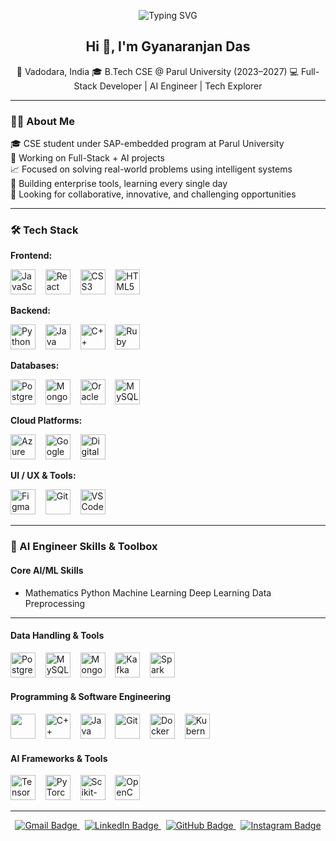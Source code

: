 
<p align="center">
  <img src="https://readme-typing-svg.herokuapp.com?font=Fira+Code&size=20&pause=1000&color=00F7FF&center=true&vCenter=true&width=700&lines=🚀+Full+Stack+Developer+in+the+Making;🤖+Crafting+AI+that+Thinks+and+Learns;💡+Turning+Ideas+into+Impactful+Code;🛠️+Building+Scalable+Digital+Solutions;🎓+B.Tech+CSE+@+Parul+University" alt="Typing SVG" />
</p>

<h2 align="center">Hi 👋, I'm Gyanaranjan Das</h2>

<p align="center">
📍 Vadodara, India  
🎓 B.Tech CSE @ Parul University (2023–2027)  
💻 Full-Stack Developer | AI Engineer | Tech Explorer  
</p>

---

### 👨‍💻 About Me

🎓 CSE student under SAP-embedded program at Parul University  
🔭 Working on Full-Stack + AI projects  
📈 Focused on solving real-world problems using intelligent systems  
🧠 Building enterprise tools, learning every single day  
🎯 Looking for collaborative, innovative, and challenging opportunities

---

### 🛠️ Tech Stack

**Frontend:**  
<p align="left">
  <img src="https://cdn.jsdelivr.net/gh/devicons/devicon/icons/javascript/javascript-original.svg" height="40" width="40" alt="JavaScript" />
  &nbsp;&nbsp;
  <img src="https://cdn.jsdelivr.net/gh/devicons/devicon/icons/react/react-original.svg" height="40" width="40" alt="React" />
  &nbsp;&nbsp;
  <img src="https://cdn.jsdelivr.net/gh/devicons/devicon/icons/css3/css3-original.svg" height="40" width="40" alt="CSS3" />
  &nbsp;&nbsp;
  <img src="https://cdn.jsdelivr.net/gh/devicons/devicon/icons/html5/html5-original.svg" height="40" width="40" alt="HTML5" />
</p>

**Backend:**  
<p align="left">
  <img src="https://cdn.jsdelivr.net/gh/devicons/devicon/icons/python/python-original.svg" height="40" width="40" alt="Python" />
  &nbsp;&nbsp;
  <img src="https://cdn.jsdelivr.net/gh/devicons/devicon/icons/java/java-original.svg" height="40" width="40" alt="Java" />
  &nbsp;&nbsp;
  <img src="https://cdn.jsdelivr.net/gh/devicons/devicon/icons/cplusplus/cplusplus-original.svg" height="40" width="40" alt="C++" />
  &nbsp;&nbsp;
  <img src="https://cdn.jsdelivr.net/gh/devicons/devicon/icons/ruby/ruby-original.svg" height="40" width="40" alt="Ruby" />
</p>

**Databases:**  
<p align="left">
  <img src="https://cdn.jsdelivr.net/gh/devicons/devicon/icons/postgresql/postgresql-original.svg" height="40" width="40" alt="PostgreSQL" />
  &nbsp;&nbsp;
  <img src="https://cdn.jsdelivr.net/gh/devicons/devicon/icons/mongodb/mongodb-original.svg" height="40" width="40" alt="MongoDB" />
  &nbsp;&nbsp;
  <img src="https://cdn.jsdelivr.net/gh/devicons/devicon/icons/oracle/oracle-original.svg" height="40" width="40" alt="Oracle" />
  &nbsp;&nbsp;
  <img src="https://cdn.jsdelivr.net/gh/devicons/devicon/icons/mysql/mysql-original.svg" height="40" width="40" alt="MySQL" />
</p>

**Cloud Platforms:**  
<p align="left">
  <img src="https://cdn.jsdelivr.net/gh/devicons/devicon/icons/azure/azure-original.svg" height="40" width="40" alt="Azure" />
  &nbsp;&nbsp;
  <img src="https://cdn.jsdelivr.net/gh/devicons/devicon/icons/google/google-original.svg" height="40" width="40" alt="Google Cloud" />
  &nbsp;&nbsp;
  <img src="https://cdn.jsdelivr.net/gh/devicons/devicon/icons/digitalocean/digitalocean-original.svg" height="40" width="40" alt="DigitalOcean" />
</p>

**UI / UX & Tools:**  
<p align="left">
  <img src="https://cdn.jsdelivr.net/gh/devicons/devicon/icons/figma/figma-original.svg" height="40" width="40" alt="Figma" />
  &nbsp;&nbsp;
  <img src="https://cdn.jsdelivr.net/gh/devicons/devicon/icons/git/git-original.svg" height="40" width="40" alt="Git" />
  &nbsp;&nbsp;
  <img src="https://cdn.jsdelivr.net/gh/devicons/devicon/icons/vscode/vscode-original.svg" height="40" width="40" alt="VS Code" />
</p>

---
### 🤖 AI Engineer Skills & Toolbox

#### Core AI/ML Skills  
<ul>
  <li>
   Mathematics
   Python
   Machine Learning
   Deep Learning
   Data Preprocessing 
  </li>
</ul>


---
#### Data Handling & Tools  
<p align="left">
  <img src="https://cdn.jsdelivr.net/gh/devicons/devicon/icons/postgresql/postgresql-original.svg" height="40" width="40" alt="PostgreSQL" />
  &nbsp;&nbsp;
  <img src="https://cdn.jsdelivr.net/gh/devicons/devicon/icons/mysql/mysql-original.svg" height="40" width="40" alt="MySQL" />
  &nbsp;&nbsp;
  <img src="https://cdn.jsdelivr.net/gh/devicons/devicon/icons/mongodb/mongodb-original.svg" height="40" width="40" alt="MongoDB" />
  &nbsp;&nbsp;
  <img src="https://cdn.jsdelivr.net/gh/devicons/devicon/icons/apachekafka/kafka-original.svg" height="40" width="40" alt="Kafka" />
  &nbsp;&nbsp;
  <img src="https://cdn.jsdelivr.net/gh/devicons/devicon/icons/apache_spark/spark-original.svg" height="40" width="40" alt="Spark" />
</p>



#### Programming & Software Engineering  
<p align="left">
  <img src="https://cdn.jsdelivr.net/gh/devicons/devicon/icons/python/python-original.svg" height="40" width="40 alt="Python" />
  &nbsp;&nbsp;
  <img src="https://cdn.jsdelivr.net/gh/devicons/devicon/icons/cplusplus/cplusplus-original.svg" height="40" width="40" alt="C++" />
  &nbsp;&nbsp;
  <img src="https://cdn.jsdelivr.net/gh/devicons/devicon/icons/java/java-original.svg" height="40" width="40" alt="Java" />
  &nbsp;&nbsp;
  <img src="https://cdn.jsdelivr.net/gh/devicons/devicon/icons/git/git-original.svg" height="40" width="40" alt="Git" />
  &nbsp;&nbsp;
  <img src="https://cdn.jsdelivr.net/gh/devicons/devicon/icons/docker/docker-original.svg" height="40" width = "40" alt="Docker" />
  &nbsp;&nbsp;
  <img src="https://cdn.jsdelivr.net/gh/devicons/devicon/icons/kubernetes/kubernetes-original.svg" height="40" width = "40" alt="Kubernetes" />
</p>

#### AI Frameworks & Tools  
<p align="left">
  <img src="https://cdn.jsdelivr.net/gh/devicons/devicon/icons/tensorflow/tensorflow-original.svg" height="40" width="40" alt="TensorFlow" />
  &nbsp;&nbsp;
  <img src="https://cdn.jsdelivr.net/gh/devicons/devicon/icons/pytorch/pytorch-original.svg" height="40" width = "40" alt="PyTorch" />
  &nbsp;&nbsp;
  <img src="https://cdn.jsdelivr.net/gh/devicons/devicon/icons/scikit-learn/scikit-learn-original.svg" height="40" width="40" alt="Scikit-Learn" />
  &nbsp;&nbsp;
  <img src="https://cdn.jsdelivr.net/gh/devicons/devicon/icons/opencv/opencv-original.svg" height="40" width ="40" alt="OpenCV" />
</p>

---

<p align="center"> <a href="mailto:dasgyanaranjan835@gmail.com" target="_blank"> <img src="https://img.shields.io/badge/Gmail-dasgyanaranjan835@gmail.com-red?style=for-the-badge&logo=gmail&logoColor=white" alt="Gmail Badge" /> </a> &nbsp; <a href="https://www.linkedin.com/in/gyanaranjan-das/" target="_blank"> <img src="https://img.shields.io/badge/LinkedIn-Gyanaranjan%20Das-blue?style=for-the-badge&logo=linkedin&logoColor=white" alt="LinkedIn Badge" /> </a> &nbsp; <a href="https://github.com/gyanaranjan-das" target="_blank"> <img src="https://img.shields.io/badge/GitHub-gyanaranjan--das-181717?style=for-the-badge&logo=github&logoColor=white" alt="GitHub Badge" /> </a> &nbsp; <a href="https://www.instagram.com/gyanaranjan.19/" target="_blank"> <img src="https://img.shields.io/badge/Instagram-@gyanaranjan__das__-E4405F?style=for-the-badge&logo=instagram&logoColor=white" alt="Instagram Badge" /> </a> </p>

